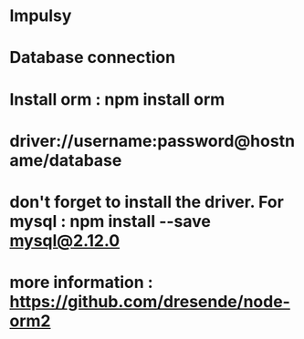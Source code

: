 # Impulsy
# Database connection
# Install orm : npm install orm
# driver://username:password@hostname/database
# don't forget to install the driver. For mysql : npm install --save mysql@2.12.0
# more information : https://github.com/dresende/node-orm2